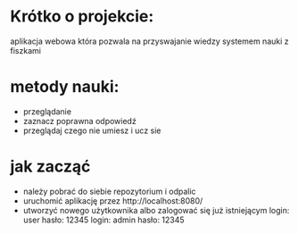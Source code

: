 # Krótko o projekcie:
aplikacja webowa która pozwala na przyswajanie wiedzy systemem nauki z fiszkami

# metody nauki:
- przeglądanie
- zaznacz poprawna odpowiedź
- przeglądaj czego nie umiesz i ucz sie

# jak zacząć
- należy pobrać do siebie repozytorium i odpalic
- uruchomić aplikację przez http://localhost:8080/
- utworzyć nowego użytkownika albo zalogować się już istniejącym
  login: user
  hasło: 12345
  login: admin
  hasło: 12345